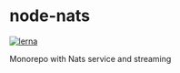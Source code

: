 # node-nats
[![lerna](https://img.shields.io/badge/maintained%20with-lerna-cc00ff.svg)](https://lerna.js.org/)

Monorepo with Nats service and streaming
